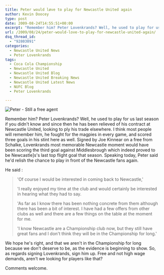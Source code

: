 ```yaml
---
title: Peter would løve to play for Newcastle United again
author: Kevin Doocey
type: post
date: 2009-08-24T14:55:51+00:00
excerpt: "Remember him? Peter Lovenkrands? Well, he used to play for us last season if you didn't know and "
url: /2009/08/24/peter-would-love-to-play-for-newcastle-united-again/
dsq_thread_id:
  - "92803091"
categories:
  - Newcastle United News
  - Peter Lovenkrands
tags:
  - Coca Cola Championship
  - Newcastle United
  - Newcastle United Blog
  - Newcastle United Breaking News
  - Newcastle United Latest News
  - NUFC Blog
  - Peter Lovenkrands

---
```

![Peter - Still a free agent](http://oi30.tinypic.com/2j0f235.jpg)

Remember him? Peter Lovenkrands? Well, he used to play for us last season if you didn't know and since then he has been relieved of his contract at Newcastle United, looking to ply his trade elsewhere. I think most people  will remember him, he fought for the magpies in every game, and scored three goals in his stint here as well. Signed by Joe Kinnear on a free from Schalke, Lovenkrands most memorable Newcastle moment would have been scoring the third goal against Middlesbrough which indeed proved to be Newcastle]s's last top flight goal that season. Speaking today, Peter said he'd relish the chance to play in front of the Newcastle fans again.

He said :

> 'Of course I would be interested in coming back to Newcastle,'
>
> 'I really enjoyed my time at the club and would certainly be interested in hearing what they had to say.
>
> 'As far as I know there has been nothing concrete from them although there has been a bit of interest. I have had a few offers from other clubs as well and there are a few things on the table at the moment for me.
>
> 'I know Newcastle are a Championship club now, but they still have great fans and I don't think they will be in the Championship for long.'

We hope he's right, and that we aren't in the Championship for long because we don't deserve to be, as the evidence is beginning to show. So, as regards signing Lovenkrands, sign him up. Free and not high wage demands, aren't we looking for players like that?

Comments welcome.
